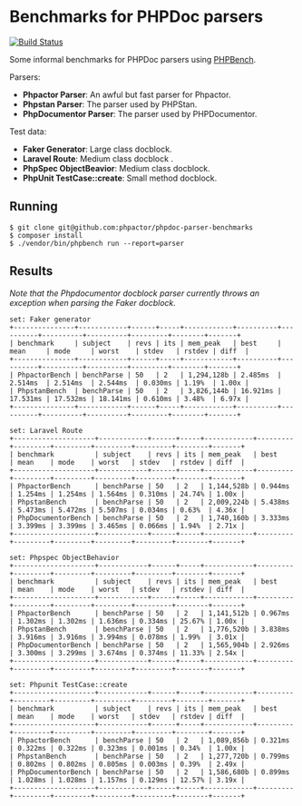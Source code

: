 Benchmarks for PHPDoc parsers
=============================

[![Build Status](https://travis-ci.org/phpactor/phpdoc-parser-benchmarks.svg?branch=master)](https://travis-ci.org/phpactor/phpdoc-parser-benchmarks)

Some informal benchmarks for PHPDoc parsers using
[PHPBench](https://github.com/phpbench/phpbench).

Parsers:

- **Phpactor Parser**: An awful but fast parser for Phpactor.
- **Phpstan Parser**: The parser used by PHPStan.
- **PhpDocumentor Parser**: The parser used by PHPDocumentor.

Test data:

- **Faker Generator**: Large class docblock.
- **Laravel Route**: Medium class docblock .
- **PhpSpec ObjectBeavior**: Medium class docblock.
- **PhpUnit TestCase::create**: Small method docblock.

Running
-------

```
$ git clone git@github.com:phpactor/phpdoc-parser-benchmarks
$ composer install
$ ./vendor/bin/phpbench run --report=parser
```

Results
-------

*Note that the Phpdocumentor docblock parser currently throws an exception when
parsing the Faker docblock.*

```
set: Faker generator
+---------------+------------+------+-----+------------+----------+----------+----------+----------+---------+--------+-------+                                         
| benchmark     | subject    | revs | its | mem_peak   | best     | mean     | mode     | worst    | stdev   | rstdev | diff  |                                         
+---------------+------------+------+-----+------------+----------+----------+----------+----------+---------+--------+-------+                                         
| PhpactorBench | benchParse | 50   | 2   | 1,294,128b | 2.485ms  | 2.514ms  | 2.514ms  | 2.544ms  | 0.030ms | 1.19%  | 1.00x |                                         
| PhpstanBench  | benchParse | 50   | 2   | 3,826,144b | 16.921ms | 17.531ms | 17.532ms | 18.141ms | 0.610ms | 3.48%  | 6.97x |                                         
+---------------+------------+------+-----+------------+----------+----------+----------+----------+---------+--------+-------+                                         

set: Laravel Route
+--------------------+------------+------+-----+------------+---------+---------+---------+---------+---------+--------+-------+                                        
| benchmark          | subject    | revs | its | mem_peak   | best    | mean    | mode    | worst   | stdev   | rstdev | diff  |                                        
+--------------------+------------+------+-----+------------+---------+---------+---------+---------+---------+--------+-------+                                        
| PhpactorBench      | benchParse | 50   | 2   | 1,144,528b | 0.944ms | 1.254ms | 1.254ms | 1.564ms | 0.310ms | 24.74% | 1.00x |                                        
| PhpstanBench       | benchParse | 50   | 2   | 2,009,224b | 5.438ms | 5.473ms | 5.472ms | 5.507ms | 0.034ms | 0.63%  | 4.36x |                                        
| PhpDocumentorBench | benchParse | 50   | 2   | 1,740,160b | 3.333ms | 3.399ms | 3.399ms | 3.465ms | 0.066ms | 1.94%  | 2.71x |                                        
+--------------------+------------+------+-----+------------+---------+---------+---------+---------+---------+--------+-------+                                        

set: Phpspec ObjectBehavior
+--------------------+------------+------+-----+------------+---------+---------+---------+---------+---------+--------+-------+                                        
| benchmark          | subject    | revs | its | mem_peak   | best    | mean    | mode    | worst   | stdev   | rstdev | diff  |                                        
+--------------------+------------+------+-----+------------+---------+---------+---------+---------+---------+--------+-------+                                        
| PhpactorBench      | benchParse | 50   | 2   | 1,141,512b | 0.967ms | 1.302ms | 1.302ms | 1.636ms | 0.334ms | 25.67% | 1.00x |                                        
| PhpstanBench       | benchParse | 50   | 2   | 1,776,520b | 3.838ms | 3.916ms | 3.916ms | 3.994ms | 0.078ms | 1.99%  | 3.01x |                                        
| PhpDocumentorBench | benchParse | 50   | 2   | 1,565,904b | 2.926ms | 3.300ms | 3.299ms | 3.674ms | 0.374ms | 11.33% | 2.54x |                                        
+--------------------+------------+------+-----+------------+---------+---------+---------+---------+---------+--------+-------+                                        

set: Phpunit TestCase::create
+--------------------+------------+------+-----+------------+---------+---------+---------+---------+---------+--------+-------+                                        
| benchmark          | subject    | revs | its | mem_peak   | best    | mean    | mode    | worst   | stdev   | rstdev | diff  |                                        
+--------------------+------------+------+-----+------------+---------+---------+---------+---------+---------+--------+-------+                                        
| PhpactorBench      | benchParse | 50   | 2   | 1,089,856b | 0.321ms | 0.322ms | 0.322ms | 0.323ms | 0.001ms | 0.34%  | 1.00x |                                        
| PhpstanBench       | benchParse | 50   | 2   | 1,277,720b | 0.799ms | 0.802ms | 0.802ms | 0.805ms | 0.003ms | 0.39%  | 2.49x |                                        
| PhpDocumentorBench | benchParse | 50   | 2   | 1,586,680b | 0.899ms | 1.028ms | 1.028ms | 1.157ms | 0.129ms | 12.57% | 3.19x |                                        
+--------------------+------------+------+-----+------------+---------+---------+---------+---------+---------+--------+-------+                                        
```
